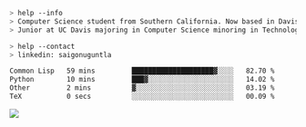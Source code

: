 ````bash
> help --info
> Computer Science student from Southern California. Now based in Davis, CA.
> Junior at UC Davis majoring in Computer Science minoring in Technology Management.
````

````bash
> help --contact
> linkedin: saigonuguntla
````

<!--START_SECTION:waka-->

```txt
Common Lisp   59 mins         ████████████████████▓░░░░   82.70 %
Python        10 mins         ███▓░░░░░░░░░░░░░░░░░░░░░   14.02 %
Other         2 mins          ▓░░░░░░░░░░░░░░░░░░░░░░░░   03.19 %
TeX           0 secs          ░░░░░░░░░░░░░░░░░░░░░░░░░   00.09 %
```

<!--END_SECTION:waka-->

![](https://komarev.com/ghpvc/?username=saigonu&color=6A8AFF)